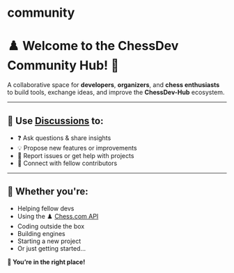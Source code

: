 # community
# ♟️ Welcome to the ChessDev Community Hub! 🧠

A collaborative space for **developers**, **organizers**, and **chess enthusiasts** to build tools, exchange ideas, and improve the **ChessDev-Hub** ecosystem.

---

## 💬 Use [Discussions](https://github.com/orgs/ChessDev-Hub/discussions) to:

- ❓ Ask questions & share insights  
- 💡 Propose new features or improvements  
- 🐞 Report issues or get help with projects  
- 🤝 Connect with fellow contributors

---

## 🚀 Whether you're:

- Helping fellow devs  
- Using the ♟️ [Chess.com API](https://www.chess.com/news/view/published-data-api)  
- Coding outside the box  
- Building engines  
- Starting a new project  
- Or just getting started...

**🎯 You’re in the right place!**
